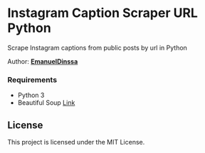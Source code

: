 # Instagram Caption Scraper URL Python
Scrape Instagram captions from public posts by url in Python

Author: **[EmanuelDinssa](https://github.com/EmanuelDinssa)**

### Requirements

* Python 3
* Beautiful Soup [Link](https://www.crummy.com/software/BeautifulSoup/)

## License

This project is licensed under the MIT License.

